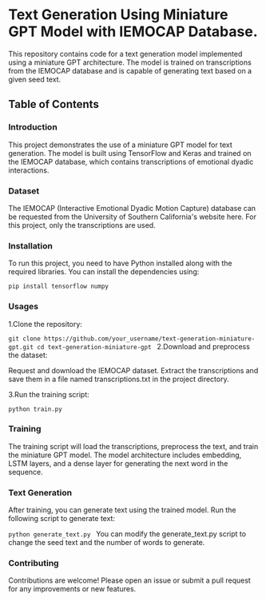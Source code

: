 # Text Generation Using Miniature GPT Model with IEMOCAP Database.

This repository contains code for a text generation model implemented using a miniature GPT architecture. The model is trained on transcriptions from the IEMOCAP database and is capable of generating text based on a given seed text.

## Table of Contents

### Introduction

This project demonstrates the use of a miniature GPT model for text generation. The model is built using TensorFlow and Keras and trained on the IEMOCAP database, which contains transcriptions of emotional dyadic interactions.

### Dataset

The IEMOCAP (Interactive Emotional Dyadic Motion Capture) database can be requested from the University of Southern California's website here. For this project, only the transcriptions are used.

### Installation

To run this project, you need to have Python installed along with the required libraries. You can install the dependencies using:

`pip install tensorflow numpy
`

### Usages
1.Clone the repository:

`git clone https://github.com/your_username/text-generation-miniature-gpt.git
cd text-generation-miniature-gpt
`
2.Download and preprocess the dataset:

Request and download the IEMOCAP dataset.
Extract the transcriptions and save them in a file named transcriptions.txt in the project directory.

3.Run the training script:

`python train.py
`

### Training

The training script will load the transcriptions, preprocess the text, and train the miniature GPT model. The model architecture includes embedding, LSTM layers, and a dense layer for generating the next word in the sequence.

### Text Generation

After training, you can generate text using the trained model. Run the following script to generate text:

`python generate_text.py
`
You can modify the generate_text.py script to change the seed text and the number of words to generate.

### Contributing

Contributions are welcome! Please open an issue or submit a pull request for any improvements or new features.


